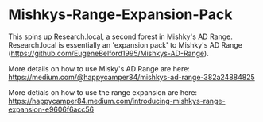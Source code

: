 # Mishkys-Range-Expansion-Pack
This spins up Research.local, a second forest in Mishky's AD Range. Research.local is essentially an 'expansion pack' to Mishky's AD Range (https://github.com/EugeneBelford1995/Mishkys-AD-Range).

More details on how to use Misky's AD Range are here: https://medium.com/@happycamper84/mishkys-ad-range-382a24884825

More detials on how to use the range expansion are here: https://happycamper84.medium.com/introducing-mishkys-range-expansion-e9606f6acc56
